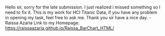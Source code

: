 Hello sir, sorry for the late submission. I just realized i missed something so I need to fix it. 
This is my work for HCI Titanic Data, if you have any problem in opening my task, feel free to ask me. Thank you sir have a nice day.
-Raissa Azaria
Link to my Homepage: https://raissaazaria.github.io/Raissa_BarChart_HTML/
